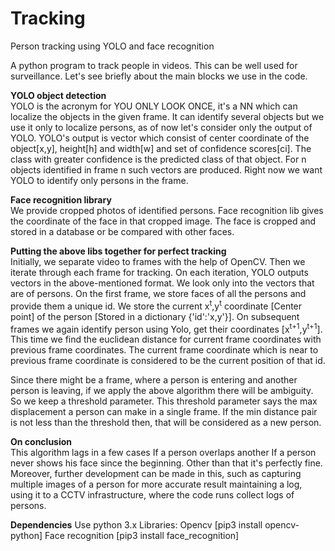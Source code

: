 # Tracking
Person tracking using YOLO and face recognition

A python program to track people in videos. This can be well used for surveillance. Let's see briefly about the main blocks we use in the code.

<b>YOLO object detection</b><br>
YOLO is the acronym for YOU ONLY LOOK ONCE, it's a NN which can localize the objects in the given frame. It can identify several
objects but we use it only to localize persons, as of now let's consider only the output of YOLO. YOLO's output is vector which 
consist of center coordinate of the object[x,y], height[h] and width[w] and set of confidence scores[ci]. The class with greater
confidence is the predicted class of that object. For n objects identified in frame n such vectors are produced. Right now we want YOLO to identify only persons in the frame.

<b>Face recognition library</b><br>
We provide cropped photos of identified persons. Face recognition lib gives the coordinate of the face in that cropped image. The face is cropped and stored in a database or be compared with other faces.

<b>Putting the above libs together for perfect tracking</b><br>
Initially, we separate video to frames with the help of OpenCV. Then we iterate through each frame for tracking. On each iteration, YOLO outputs vectors in the above-mentioned format. We look only into the vectors that are of persons. On the first frame, we store faces of all the persons
and provide them a unique id. We store the current x<sup>t</sup>,y<sup>t</sup> coordinate [Center point] of the person [Stored in a dictionary {'id':'x,y'}].
On subsequent frames we again identify person using Yolo, get their coordinates [x<sup>t+1</sup>,y<sup>t+1</sup>]. This time we find the euclidean distance for current frame coordinates with previous frame coordinates. The current frame coordinate which is near to previous frame coordinate is considered to be the current position of that id. 

Since there might be a frame, where a person is entering and another person is leaving, if we apply the above algorithm there will be ambiguity. So we keep a threshold parameter. This threshold parameter says the max displacement a person can make in a single frame. If the min distance pair is not less than the threshold then, that will be considered as a new person.

<b>On conclusion</b><br>
This algorithm lags in a few cases If a person overlaps another If a person never shows his face since the beginning. Other than that it's perfectly fine.
Moreover, further development can be made in this, such as capturing multiple images of a person for more accurate result maintaining a log, using it
to a CCTV infrastructure, where the code runs collect logs of persons. 

<b>Dependencies</b>
Use python 3.x
Libraries:
Opencv [pip3 install opencv-python]
Face recognition [pip3 install face_recognition]
